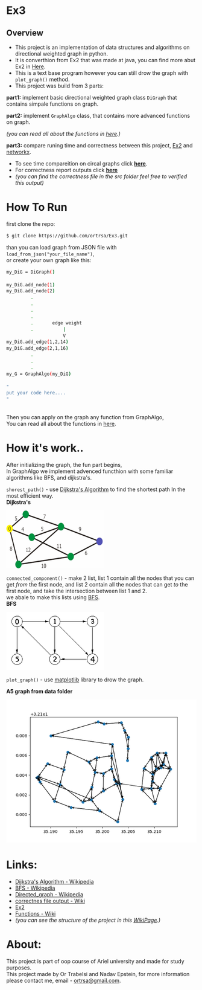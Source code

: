 # Ex3

## Overview 
- This project is an implementation of data structures and algorithms on directional weighted graph in python.    
- It is converthion from Ex2 that was made at java, you can find more abut Ex2 in [Here](https://github.com/ortrsa/ex2).
- This is a text base program however you can still drow the graph with `plot_graph()` method. 
- This project was build from 3 parts:    

**part1:** implement basic directional weighted graph class `DiGraph` that contains simpale functions on graph.

**part2:** implement `GraphAlgo` class, that contains more advanced functions on graph.      

*(you can read all about the functions in [here](https://github.com/ortrsa/Ex3/wiki/Functions-explanation).)*
  
**part3:** compare runing time and correctness between this project, [Ex2](https://github.com/ortrsa/ex2)  and [networkx](https://github.com/networkx/networkx).  

  - To see time compareition on circal graphs click **[here](https://github.com/ortrsa/Ex3/wiki/Time-comparison_-new)**.
  - For correctness report outputs click **[here](https://github.com/ortrsa/Ex3/wiki/circle-graph-time-comparison-and-correctness-check)**
  - *(you can find the correctness file in the src folder feel free to verified this output)*

  
# How To Run
 
first clone the repo:
```sh
$ git clone https://github.com/ortrsa/Ex3.git

```
than you can load graph from JSON file with `load_from_json("your_file_name")`,  
or create your own graph like this:  
```sh
my_DiG = DiGraph()

my_DiG.add_node(1)
my_DiG.add_node(2)
         .
         .
         .
         .
         .       edge weight
         .           |
                     V
my_DiG.add_edge(1,2,14)
my_DiG.add_edge(2,1,16)
         .
         .
         .
my_G = GraphAlgo(my_DiG)

"
put your code here....
"
        
```
Then you can apply on the graph any function from GraphAlgo,   
You can read all about the functions in [here](https://github.com/ortrsa/Ex3/wiki/Functions-explanation).


# How it's work..
After initializing the graph, the fun part begins,  
In GraphAlgo we implement advenced functhion with some familiar algorithms like BFS, and dijkstra's.  


`shorest_path()` - use [Dijkstra's Algorithm](https://en.wikipedia.org/wiki/Dijkstra%27s_algorithm) to find the shortest path In the most efficient way.  
**Dijkstra's**  

![Alt Text](https://github.com/ortrsa/Ex3/blob/master/img/dWtprX5.gif)  


`connected_component()` - make 2 list, list 1 contain all the nodes that you can get *from* the first node, and list 2 contain all the nodes that can get *to* the first node, and take the intersection between list 1 and 2.  
we abale to make this lists using [BFS](https://en.wikipedia.org/wiki/Breadth-first_search).  
**BFS**  

![Alt Text](https://github.com/ortrsa/Ex3/blob/master/img/KcsN.gif)  
  
  


`plot_graph()` - use [matplotlib](https://matplotlib.org/gallery/index.html) library to drow the graph.  

**A5 graph from data folder**  

![Alt Text](https://github.com/ortrsa/Ex3/blob/master/img/A5_graph.png)

# Links:
- [Dijkstra's Algorithm - Wikipedia](https://en.wikipedia.org/wiki/Dijkstra%27s_algorithm)
- [BFS - Wikipedia](https://en.wikipedia.org/wiki/Breadth-first_search)
- [Directed_graph - Wikipedia](https://en.wikipedia.org/wiki/Directed_graph)
- [correctnes file output - Wiki](https://github.com/ortrsa/Ex3/wiki/Time-comparison_-new)
- [Ex2](https://github.com/ortrsa/ex2)
- [Functions - Wiki](https://github.com/ortrsa/Ex3/wiki/Functions-explanation)
- *(you can see the structure of the project in this [WikiPage](https://github.com/ortrsa/Ex3/wiki/Inherent-diagram).)*

# About:
This project is part of oop course of Ariel university and made for study purposes.  
This project made by Or Trabelsi and Nadav Epstein, for more information please contact me, email - ortrsa@gmail.com.



